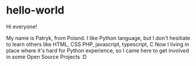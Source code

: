 # hello-world
Hi everyone!

My name is Patryk, from Poland.
I like Python language, but I don't hesitiate to learn others like HTML, CSS PHP, javascript, typescript, C
Now I living in place where it's hard for Python experience, so I came here to get involved in some Open Source Projects :D
